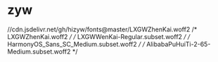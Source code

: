 zyw
===

//cdn.jsdelivr.net/gh/hizyw/fonts@master/LXGWZhenKai.woff2
/*  LXGWZhenKai.woff2  */
/*  LXGWWenKai-Regular.subset.woff2  */
/*  HarmonyOS_Sans_SC_Medium.subset.woff2  */
/*  AlibabaPuHuiTi-2-65-Medium.subset.woff2  */
